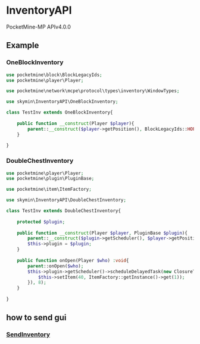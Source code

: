 # InventoryAPI
PocketMine-MP APIv4.0.0

## Example
### OneBlockInventory
```php
use pocketmine\block\BlockLegacyIds;
use pocketmine\player\Player;

use pocketmine\network\mcpe\protocol\types\inventory\WindowTypes;

use skymin\InventoryAPI\OneBlockInventory;

class TestInv extends OneBlockInventory{
	
	public function __construct(Player $player){
		parent::__construct($player->getPosition(), BlockLegacyIds::HOPPER_BLOCK, WindowTypes::HOPPER, 5, 'test')
	}
	
}
```
### DoubleChestInventory
```php
use pocketmine\player\Player;
use pocketmine\plugin\PluginBase;

use pocketmine\item\ItemFactory;

use skymin\InventoryAPI\DoubleChestInventory;

class TestInv extends DoubleChestInventory{
	
	protected $plugin;
	
	public function __construct(Player $player, PluginBase $plugin){
		parent::__construct($plugin->getScheduler(), $player->getPosition(), 'test');
		$this->plugin = $plugin;
	}
	
	public function onOpen(Player $who) :void{
		parent::onOpen($who);
		$this->plugin->getScheduler()->scheduleDelayedTask(new ClosureTask(function() : void{
			$this->setItem(40, ItemFactory::getInstance()->get(1));
		}), 8);
	}
	
}
```
## how to send gui
### [SendInventory](https://github.com/pmmp/PocketMine-MP/blob/8db5732b44578a59c785e6e3c1d36c87c90ddeb4/src/player/Player.php#L2333)
